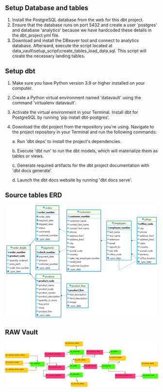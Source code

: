 ## Setup Database and tables
1. Install the PostgreSQL database from the web for this dbt project.
2. Ensure that the database runs on port 5432 and create a user 'postgres' and database 'analytics' because we have hardcoded these details in the dbt_project.yml file.
3. Download and install the DBeaver tool and connect to analytics database. Afterward, execute the script located at data_vault\setup_script\create_tables_load_data.sql. This script will create the necessary landing tables.
## Setup dbt
1. Make sure you have Python version 3.9 or higher installed on your computer.
2. Create a Python virtual environment named 'datavault' using the command 'virtualenv datavault'.
3. Activate the virtual environment in your Terminal.
Install dbt for PostgreSQL by running 'pip install dbt-postgres'.
4. Download the dbt project from the repository you're using.
Navigate to the project repository in your Terminal and run the following commands:

    a. Run 'dbt deps' to install the project's dependencies.

    b. Execute 'dbt run' to run the dbt models, which will materialize them as tables or views.
    
    c. Generate required artifacts for the dbt project documentation with 'dbt docs generate'.

    d. Launch the dbt docs website by running 'dbt docs serve'.

## Source tables ERD
![This is an Entity Relationship Diagram](erd/lnd.png)

## RAW Vault
![This is an Raw Vault](erd/raw_vault.png)
